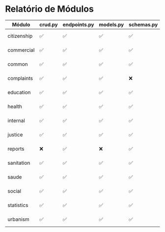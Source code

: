 # Relatório de Módulos

| Módulo | crud.py | endpoints.py | models.py | schemas.py | services.py | Status |
|--------|------| ------| ------| ------| ------|--------|
| citizenship | ✅ | ✅ | ✅ | ✅ | ✅ | ✅ Completo |
| commercial | ✅ | ✅ | ✅ | ✅ | ✅ | ✅ Completo |
| common | ✅ | ✅ | ✅ | ✅ | ✅ | ✅ Completo |
| complaints | ✅ | ✅ | ✅ | ❌ | ✅ | ⚠️ Incompleto |
| education | ✅ | ✅ | ✅ | ✅ | ✅ | ✅ Completo |
| health | ✅ | ✅ | ✅ | ✅ | ✅ | ✅ Completo |
| internal | ✅ | ✅ | ✅ | ✅ | ✅ | ✅ Completo |
| justice | ✅ | ✅ | ✅ | ✅ | ✅ | ✅ Completo |
| reports | ❌ | ✅ | ❌ | ✅ | ✅ | ⚠️ Incompleto |
| sanitation | ✅ | ✅ | ✅ | ✅ | ✅ | ✅ Completo |
| saude | ✅ | ✅ | ✅ | ✅ | ❌ | ⚠️ Incompleto |
| social | ✅ | ✅ | ✅ | ✅ | ✅ | ✅ Completo |
| statistics | ✅ | ✅ | ✅ | ✅ | ✅ | ✅ Completo |
| urbanism | ✅ | ✅ | ✅ | ✅ | ✅ | ✅ Completo |

